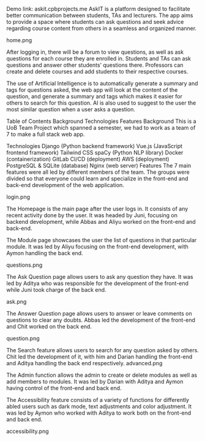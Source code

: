 Demo link: askit.cpbprojects.me
AskIT is a platform designed to facilitate better communication between students, TAs and lecturers. The app aims to provide a space where students can ask questions and seek advice regarding course content from others in a seamless and organized manner.

home.png

After logging in, there will be a forum to view questions, as well as ask questions for each course they are enrolled in. Students and TAs can ask questions and answer other students’ questions there. Professors can create and delete courses and add students to their respective courses.

The use of Artificial Intelligence is to automatically generate a summary and tags for questions asked, the web app will look at the content of the question, and generate a summary and tags which makes it easier for others to search for this question. AI is also used to suggest to the user the most similar question when a user asks a question.

Table of Contents
Background
Technologies
Features
Background
This is a UoB Team Project which spanned a semester, we had to work as a team of 7 to make a full stack web app.

Technologies
Django (Python backend framework)
Vue.js (JavaScript frontend framework)
Tailwind CSS
spaCy (Python NLP library)
Docker (containerization)
GitLab CI/CD (deployment)
AWS (deployment)
PostgreSQL & SQLite (database)
Nginx (web server)
Features
The 7 main features were all led by different members of the team. The groups were divided so that everyone could learn and specialize in the front-end and back-end development of the web application.

login.png

The Homepage is the main page after the user logs in. It consists of any recent activity done by the user. It was headed by Juni, focusing on backend development, while Abbas and Aliyu worked on the front-end and back-end.

The Module page showcases the user the list of questions in that particular module. It was led by Aliyu focusing on the front-end development, with Aymon handling the back end.

questions.png

The Ask Question page allows users to ask any question they have. It was led by Aditya who was responsible for the development of the front-end while Juni took charge of the back end.

ask.png

The Answer Question page allows users to answer or leave comments on questions to clear any doubts. Abbas led the development of the front-end and Chit worked on the back end.

question.png

The Search feature allows users to search for any question asked by others. Chit led the development of it, with him and Darian handling the front-end and Aditya handling the back end respectively. advanced.png

The Admin function allows the admin to create or delete modules as well as add members to modules. It was led by Darian with Aditya and Aymon having control of the front-end and back end.

The Accessibility feature consists of a variety of functions for differently abled users such as dark mode, text adjustments and color adjustment. It was led by Aymon who worked with Aditya to work both on the front-end and back end.

accessibility.png
